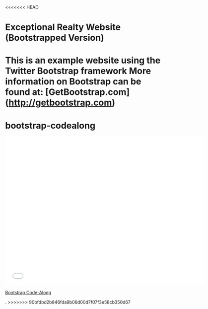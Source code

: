 <<<<<<< HEAD
# Exceptional Realty Website (Bootstrapped Version)

This is an example website using the Twitter Bootstrap framework
More information on Bootstrap can be found at: [GetBootstrap.com] (http://getbootstrap.com)
=======
# bootstrap-codealong

<iframe width="640" height="480" src="//www.youtube.com/embed/o5UCDvaNLd8?rel=0&modestbranding=1" frameborder="0" allowfullscreen></iframe>

<p><a href="https://www.youtube.com/watch?v=o5UCDvaNLd8">Bootstrap Code-Along</a></p>.
>>>>>>> 90bfdbd2b846fda9b06d00d7f07f3e58cb350d67
